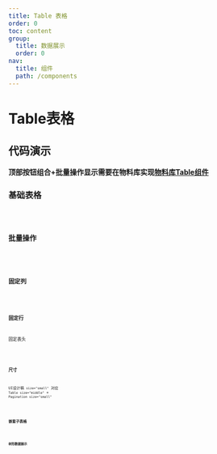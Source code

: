 ```yaml
---
title: Table 表格
order: 0
toc: content
group:
  title: 数据展示
  order: 0
nav:
  title: 组件
  path: /components
---
```


# Table表格

## 代码演示

**顶部按钮组合+批量操作显示需要在物料库实现[物料库Table组件](https://frontend.sensoro.com/material/components/data-display/table)**

### 基础表格

<code src="./demos/basic.tsx" />

### 批量操作

<code src="./demos/batch.tsx" />

### 固定列

<code src="./demos/fixed-column.tsx" />

### 固定行

固定表头

<code src="./demos/fixed-row.tsx" />

### 尺寸

UI设计稿 `size="small"` 对应 `Table size="middle"` + `Pagination size="small"`

<code src="./demos/size.tsx" />

### 嵌套子表格

<code src="./demos/sub-table.tsx" />

### 树形数据展示

<code src="./demos/tree.tsx" />

